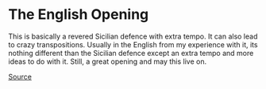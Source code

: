 The English Opening
===================

This is basically a revered Sicilian defence with extra tempo. It can also lead to crazy transpositions. Usually in the English from my experience with it, its nothing different than the Sicilian defence except an extra tempo and more ideas to do with it. Still, a great opening and may this live on.

[Source](http://www.chess.com/blog/monsterking/top-10-most-powerful-openings) 